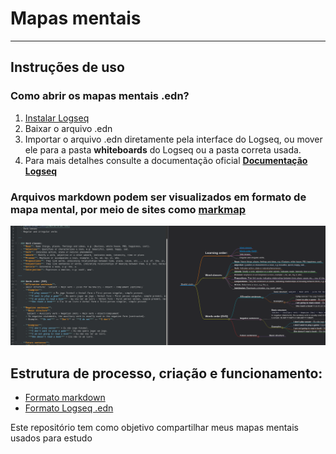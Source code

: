 # Mapas mentais

---

## Instruções de uso

### Como abrir os mapas mentais .edn?
1. [Instalar Logseq](https://logseq.com/)
2. Baixar o arquivo .edn
3. Importar o arquivo .edn diretamente pela interface do Logseq, ou mover ele para a pasta **whiteboards** do Logseq ou a pasta correta usada.
4. Para mais detalhes consulte a documentação oficial **[Documentação Logseq](https://github.com/logseq/logseq)**

### Arquivos markdown podem ser visualizados em formato de mapa mental, por meio de sites como [markmap](https://markmap.js.org/repl)
![Markmap](./assets/markdown_mind_map.png)

## Estrutura de processo, criação e funcionamento:
- [Formato markdown](markdowns/process-structure.md)
- [Formato Logseq .edn](whiteboards/process-structure.md)


Este repositório tem como objetivo compartilhar meus mapas mentais usados para estudo

